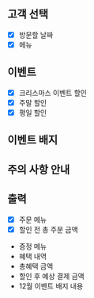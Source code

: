 ## 고객 선택
- [x] 방문할 날짜
- [x] 메뉴

## 이벤트
- [x] 크리스마스 이벤트 할인
- [x] 주말 할인
- [x] 평일 할인

## 이벤트 배지

## 주의 사항 안내

## 출력
- [x] 주문 메뉴
- [x] 할인 전 총 주문 금액
- 증정 메뉴
- 혜택 내역
- 총혜택 금액
- 할인 후 예상 결제 금액
- 12월 이벤트 배지 내용